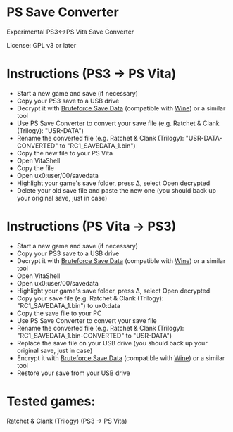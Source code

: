 # PS Save Converter
Experimental PS3&lt;->PS Vita Save Converter

License: GPL v3 or later

# Instructions (PS3 → PS Vita)
- Start a new game and save (if necessary)
- Copy your PS3 save to a USB drive
- Decrypt it with [Bruteforce Save Data](https://www.sendspace.com/file/l1zu5m) (compatible with [Wine](https://www.winehq.org/)) or a similar tool
- Use PS Save Converter to convert your save file (e.g. Ratchet & Clank (Trilogy): "USR-DATA")
- Rename the converted file (e.g. Ratchet & Clank (Trilogy): "USR-DATA-CONVERTED" to "RC1_SAVEDATA_1.bin")
- Copy the new file to your PS Vita
- Open VitaShell
- Copy the file
- Open ux0:user/00/savedata
- Highlight your game's save folder, press Δ, select Open decrypted
- Delete your old save file and paste the new one (you should back up your original save, just in case)

# Instructions (PS Vita → PS3)
- Start a new game and save (if necessary)
- Copy your PS3 save to a USB drive
- Decrypt it with [Bruteforce Save Data](https://www.sendspace.com/file/l1zu5m) (compatible with [Wine](https://www.winehq.org/)) or a similar tool
- Open VitaShell
- Open ux0:user/00/savedata
- Highlight your game's save folder, press Δ, select Open decrypted
- Copy your save file (e.g. Ratchet & Clank (Trilogy): "RC1_SAVEDATA_1.bin") to ux0:data
- Copy the save file to your PC
- Use PS Save Converter to convert your save file
- Rename the converted file (e.g. Ratchet & Clank (Trilogy): "RC1_SAVEDATA_1.bin-CONVERTED" to "USR-DATA")
- Replace the save file on your USB drive (you should back up your original save, just in case)
- Encrypt it with [Bruteforce Save Data](https://www.sendspace.com/file/l1zu5m) (compatible with [Wine](https://www.winehq.org/)) or a similar tool
- Restore your save from your USB drive

# Tested games:
  Ratchet & Clank (Trilogy) (PS3 → PS Vita)
